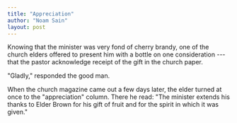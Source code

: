 ```yaml
---
title: "Appreciation"
author: "Noam Sain"
layout: post
---
```


Knowing that the minister was very fond of cherry brandy, one of the church elders offered to present him with a bottle on one consideration --- that the pastor acknowledge receipt of the gift in the church paper.

"Gladly," responded the good man.

When the church magazine came out a few days later, the elder turned at once to the "appreciation" column. There he read: "The minister extends his thanks to Elder Brown for his gift of fruit and for the spirit in which it was given."
